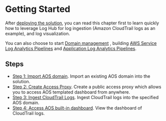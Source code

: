 # Getting Started

After [deploying the solution](../deployment/index.md), you can read this chapter first to learn quickly how to leverage Log Hub for log ingestion (Amazon CloudTrail logs as an example), and log visualization. 

You can also choose to start [Domain management](../domains/index.md) , building [AWS Service Log Analytics Pipelines](../aws-services/index.md) and [Application Log Analytics Pipelines](../applications/index.md).

## Steps 

- [Step 1: Import AOS domain](./1.import-domain.md). Import an existing AOS domain into the solution.
- [Step 2: Create Access Proxy](./2.create-proxy.md). Create a public access proxy which allows you to access AOS templated dashboard from anywhere.
- [Step 3: Ingest CloudTrail Logs](./3.build-cloudtrail-pipeline.md). Ingest CloudTrail logs into the specified AOS domain.
- [Step 4: Access AOS built-in dashboard](./4.view-dashboard.md). View the dashboard of CloudTrail logs.  


    

